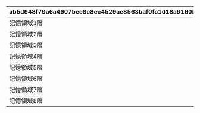 |ab5d648f79a6a4607bee8c8ec4529ae8563baf0fc1d18a9160b95b51a3f3b746|a4119d3ad37908e4dd478ee5a772ec01e593766f9ea7f77f5b3e93b6f2dfe8ed|f30ad3b02fc345caeb5918821f0679f851acb67a6f98dffc8bb616be1c1e1334|e5ca9c8e853ff0f547db44e4b47e1064beded0cd452fe8c055a4926cb8b9fe0b|9965c2646d36d95ca05c0f43b8f703751d5761044f0e481cb3d37ed8d0e87553|ac63877f5529370ee0685c3a5c10d28c77fdd20d89b9d11d099a868939876f73|fc6a9032575666fc8c28ead5bbcc9762f815113d43d71d27e5657ac12063a515|ff637c78feca9613d8ba57b56b7d997e1334addde26dfb8f4ae6569f10cfe93f|50b8e6f0d25c4393198a92a9fe9180721122513a2bbf4faffbec74f7016d11e9|cca4a74accf5329842de74bad8c9c458aa8f45c936e2be0b2d70cb56a8bf9030|
| --- | --- | --- | --- | --- | --- | --- | --- | --- | --- |
|記憶領域1層|0|-100|75000001|1|102231|bgm_M301|0|bgm_M301|102231|
|記憶領域2層|0|0|75000002|1|81002102|bgm_M248_02|0|bgm_M248|81002102|
|記憶領域3層|0|-100|75000003|1|102241|bgm_M301|0|bgm_M301|102241|
|記憶領域4層|0|0|75000004|1|81002502|bgm_M268|0|bgm_M268|81002502|
|記憶領域5層|0|-100|75000005|1|102881|bgm_M502|0|bgm_M502|102881|
|記憶領域6層|0|0|75000006|1|81004602|bgm_M397|0|bgm_M397|81004602|
|記憶領域7層|0|-100|75000007|1|102871|bgm_M503|0|bgm_M503|102871|
|記憶領域8層|0|0|75000008|1|81009002|bgm_M577|0|bgm_M577|81009002|